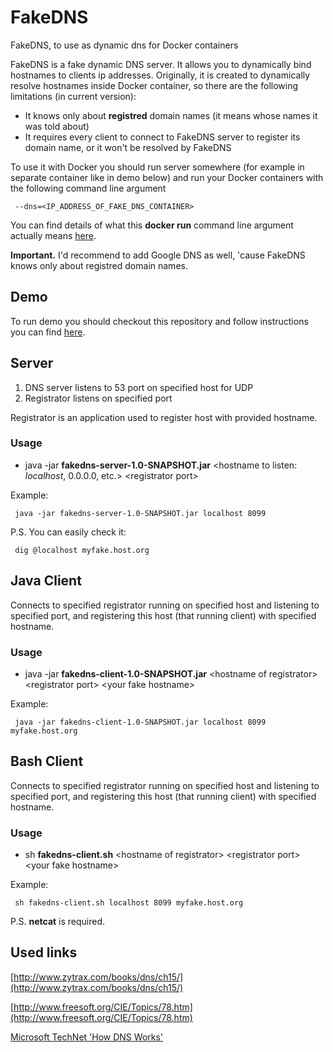 # FakeDNS
FakeDNS, to use as dynamic dns for Docker containers

FakeDNS is a fake dynamic DNS server. It allows you to dynamically bind hostnames to clients ip addresses.
Originally, it is created to dynamically resolve hostnames inside Docker container, so there are the following limitations (in current version):

* It knows only about **registred** domain names (it means whose names it was told about)
* It requires every client to connect to FakeDNS server to register its domain name, or it won't be resolved by FakeDNS

To use it with Docker you should run server somewhere (for example in separate container like in demo below) and run your Docker containers with the following command line argument

```
 --dns=<IP_ADDRESS_OF_FAKE_DNS_CONTAINER>
```

You can find details of what this **docker run** command line argument actually means  [here](https://docs.docker.com/articles/networking/).

**Important.** I'd recommend to add Google DNS as well, 'cause FakeDNS knows only about registred domain names.

## Demo

 To run demo you should checkout this repository and follow instructions you can find [here](https://github.com/Silvmike/FakeDNS/tree/master/fakedns-server/docker).
 
## Server

 1. DNS server listens to 53 port on specified host for UDP
 2. Registrator listens on specified port

Registrator is an application used to register host with provided hostname.

### Usage

* java -jar **fakedns-server-1.0-SNAPSHOT.jar** &lt;hostname to listen: *localhost*, 0.0.0.0, etc.&gt; &lt;registrator port&gt;

Example:

```
 java -jar fakedns-server-1.0-SNAPSHOT.jar localhost 8099
```

P.S. You can easily check it:

```
 dig @localhost myfake.host.org
```

## Java Client

 Connects to specified registrator running on specified host and listening to specified port, and registering this host (that running client) with specified hostname.

### Usage

* java -jar **fakedns-client-1.0-SNAPSHOT.jar** &lt;hostname of registrator&gt; &lt;registrator port&gt; &lt;your fake hostname&gt;

Example:

```
 java -jar fakedns-client-1.0-SNAPSHOT.jar localhost 8099 myfake.host.org
```

## Bash Client

 Connects to specified registrator running on specified host and listening to specified port, and registering this host (that running client) with specified hostname.

### Usage

* sh **fakedns-client.sh** &lt;hostname of registrator&gt; &lt;registrator port&gt; &lt;your fake hostname&gt;

Example:

```
 sh fakedns-client.sh localhost 8099 myfake.host.org
```

P.S. **netcat** is required.

## Used links

[http://www.zytrax.com/books/dns/ch15/](http://www.zytrax.com/books/dns/ch15/)

[http://www.freesoft.org/CIE/Topics/78.htm](http://www.freesoft.org/CIE/Topics/78.htm)

[Microsoft TechNet 'How DNS Works'](https://technet.microsoft.com/en-us/library/cc772774(v=ws.10).aspx)
